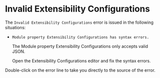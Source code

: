 # Invalid Extensibility Configurations

The `Invalid Extensibility Configurations` error is issued in the following situations:

* `Module property Extensibility Configurations has syntax errors.`

    The Module property Extensibility Configurations only accepts valid JSON.

    Open the Extensibility Configurations editor and fix the syntax errors.

Double-click on the error line to take you directly to the source of the error.
